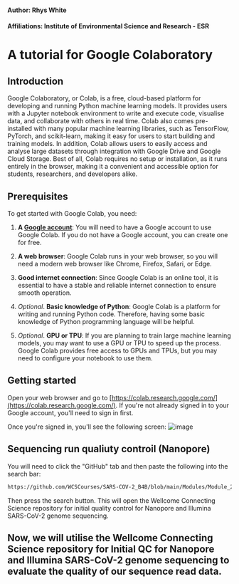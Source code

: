 #### Author: Rhys White
#### Affiliations: Institute of Environmental Science and Research - ESR

# A tutorial for Google Colaboratory

## Introduction

Google Colaboratory, or Colab, is a free, cloud-based platform for developing and running Python machine learning models. It provides users with a Jupyter notebook environment to write and execute code, visualise data, and collaborate with others in real time. Colab also comes pre-installed with many popular machine learning libraries, such as TensorFlow, PyTorch, and scikit-learn, making it easy for users to start building and training models. In addition, Colab allows users to easily access and analyse large datasets through integration with Google Drive and Google Cloud Storage. Best of all, Colab requires no setup or installation, as it runs entirely in the browser, making it a convenient and accessible option for students, researchers, and developers alike.

## Prerequisites

To get started with Google Colab, you need:

1) **A [Google account](https://www.google.com/account/about/)**: You will need to have a Google account to use Google Colab. If you do not have a Google account, you can create one for free.

2) **A web browser**: Google Colab runs in your web browser, so you will need a modern web browser like Chrome, Firefox, Safari, or Edge.

3) **Good internet connection**: Since Google Colab is an online tool, it is essential to have a stable and reliable internet connection to ensure smooth operation.

4) _Optional_. **Basic knowledge of Python**: Google Colab is a platform for writing and running Python code. Therefore, having some basic knowledge of Python programming language will be helpful.

5) _Optional_. **GPU or TPU**: If you are planning to train large machine learning models, you may want to use a GPU or TPU to speed up the process. Google Colab provides free access to GPUs and TPUs, but you may need to configure your notebook to use them.

## Getting started
Open your web browser and go to [https://colab.research.google.com/](https://colab.research.google.com/). If you're not already signed in to your Google account, you'll need to sign in first.

Once you're signed in, you'll see the following screen:
![image](https://user-images.githubusercontent.com/28285670/221691858-890b2d2c-a8df-4299-b3aa-bc7315f38f22.png)

## Sequencing run qualiuty controil (Nanopore)
You will need to click the "GitHub" tab and then paste the following into the search bar:
```bash
https://github.com/WCSCourses/SARS-COV-2_B4B/blob/main/Modules/Module_2_Part1_Sequencing_Run_QC_(Nanopore_and_Illumina).ipynb
```
Then press the search button. This will open the Wellcome Connecting Science repository for initial quality control for Nanopore and Illumina SARS-CoV-2 genome sequencing.

## Now, we will utilise the Wellcome Connecting Science repository for Initial QC for Nanopore and Illumina SARS-CoV-2 genome sequencing to evaluate the quality of our sequence read data.
